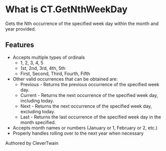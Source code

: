 # What is CT.GetNthWeekDay

Gets the Nth occurrence of the specified week day within the month and year provided.

## Features

* Accepts multiple types of ordinals
  * 1, 2, 3, 4, 5
  * 1st, 2nd, 3rd, 4th, 5th
  * First, Second, Third, Fourth, Fifth
* Other valid occurrences that can be obtained are:
  * Previous - Returns the previous occurrence of the specified week day.
  * Current - Returns the next occurrence of the specified week day, including today.
  * Next - Returns the next occurrence of the specified week day, excluding today.
  * Last - Returns the last occurrence of the specified week day in the month specified.
* Accepts month names or numbers (January or 1, February or 2, etc.)
* Properly handles rolling over to the next year when necessary

Authored by CleverTwain
